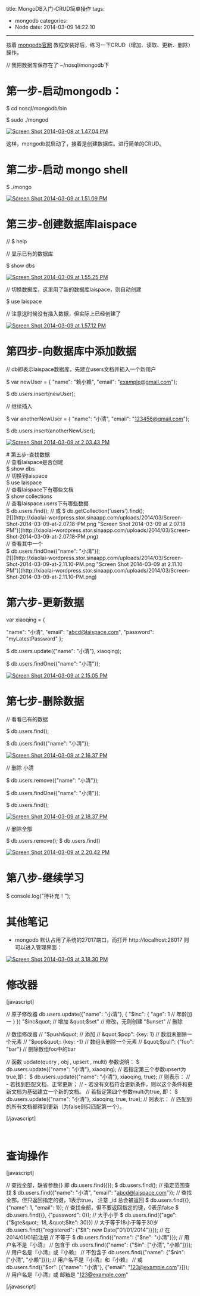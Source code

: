 title: MongoDB入门-CRUD简单操作
tags:
  - mongodb
categories:
  - Node
date: 2014-03-09 14:22:10

---

按着 [mongodb官网](http://www.mongodb.org/) 教程安装好后，练习一下CRUD（增加、读取、更新、删除）操作。

// 我把数据库保存在了 ~/nosql/mongodb下

# 第一步-启动mongodb：

$ cd nosql/mongodb/bin

$ sudo ./mongod

[![](http://xiaolai-wordpress.stor.sinaapp.com/uploads/2014/03/Screen-Shot-2014-03-09-at-1.47.04-PM.png "Screen Shot 2014-03-09 at 1.47.04 PM")](http://xiaolai-wordpress.stor.sinaapp.com/uploads/2014/03/Screen-Shot-2014-03-09-at-1.47.04-PM.png)

这样，mongodb就启动了，接着是创建数据库。进行简单的CRUD。

# 第二步-启动 mongo shell

$ ./mongo

[![](http://xiaolai-wordpress.stor.sinaapp.com/uploads/2014/03/Screen-Shot-2014-03-09-at-1.51.09-PM.png "Screen Shot 2014-03-09 at 1.51.09 PM")](http://xiaolai-wordpress.stor.sinaapp.com/uploads/2014/03/Screen-Shot-2014-03-09-at-1.51.09-PM.png)

# 第三步-创建数据库laispace

// $ help

// 显示已有的数据库

$ show dbs

[![](http://xiaolai-wordpress.stor.sinaapp.com/uploads/2014/03/Screen-Shot-2014-03-09-at-1.55.25-PM.png "Screen Shot 2014-03-09 at 1.55.25 PM")](http://xiaolai-wordpress.stor.sinaapp.com/uploads/2014/03/Screen-Shot-2014-03-09-at-1.55.25-PM.png)

// 切换数据库，这里用了新的数据库laispace，则自动创建

$ use laispace

// 注意这时候没有插入数据，但实际上已经创建了

[![](http://xiaolai-wordpress.stor.sinaapp.com/uploads/2014/03/Screen-Shot-2014-03-09-at-1.57.12-PM.png "Screen Shot 2014-03-09 at 1.57.12 PM")](http://xiaolai-wordpress.stor.sinaapp.com/uploads/2014/03/Screen-Shot-2014-03-09-at-1.57.12-PM.png)

# 第四步-向数据库中添加数据

// db即表示laispace数据库，先建立users文档并插入一个新用户

$ var newUser = { "name": "赖小赖", "email": "example@gmail.com"};

$ db.users.insert(newUser);

// 继续插入

$ var anotherNewUser = { "name": "小清", "email": "123456@gmail.com"};

$ db.users.insert(anotherNewUser);

[![](http://xiaolai-wordpress.stor.sinaapp.com/uploads/2014/03/Screen-Shot-2014-03-09-at-2.03.43-PM.png "Screen Shot 2014-03-09 at 2.03.43 PM")](http://xiaolai-wordpress.stor.sinaapp.com/uploads/2014/03/Screen-Shot-2014-03-09-at-2.03.43-PM.png)
<div></div>
<div># 第五步-查找数据</div>
<div>// 查看laispace是否创建</div>
<div>$ show dbs</div>
<div>// 切换到laispace</div>
<div>$ use laispace</div>
<div>// 查看laispace下有哪些文档</div>
<div>$ show collections</div>
<div>// 查看laispace.users下有哪些数据</div>
<div>$ db.users.find(); // 或 $ db.getCollection('users').find();</div>
<div>[![](http://xiaolai-wordpress.stor.sinaapp.com/uploads/2014/03/Screen-Shot-2014-03-09-at-2.07.18-PM.png "Screen Shot 2014-03-09 at 2.07.18 PM")](http://xiaolai-wordpress.stor.sinaapp.com/uploads/2014/03/Screen-Shot-2014-03-09-at-2.07.18-PM.png)</div>
<div>// 查看其中一个</div>
<div>$ db.users.findOne({"name": "小清"});</div>
[![](http://xiaolai-wordpress.stor.sinaapp.com/uploads/2014/03/Screen-Shot-2014-03-09-at-2.11.10-PM.png "Screen Shot 2014-03-09 at 2.11.10 PM")](http://xiaolai-wordpress.stor.sinaapp.com/uploads/2014/03/Screen-Shot-2014-03-09-at-2.11.10-PM.png)

# 第六步-更新数据

var xiaoqing = {

"name": "小清",
"email": "abcd@laispace.com",
"password": "myLatestPassword"
};

$ db.users.update({"name": "小清"}, xiaoqing);

$ db.users.findOne({"name": "小清"});

[![](http://xiaolai-wordpress.stor.sinaapp.com/uploads/2014/03/Screen-Shot-2014-03-09-at-2.15.05-PM.png "Screen Shot 2014-03-09 at 2.15.05 PM")](http://xiaolai-wordpress.stor.sinaapp.com/uploads/2014/03/Screen-Shot-2014-03-09-at-2.15.05-PM.png)

# 第七步-删除数据

// 看看已有的数据

$ db.users.find();

$ db.users.find({"name": "小清"});

[![](http://xiaolai-wordpress.stor.sinaapp.com/uploads/2014/03/Screen-Shot-2014-03-09-at-2.16.37-PM.png "Screen Shot 2014-03-09 at 2.16.37 PM")](http://xiaolai-wordpress.stor.sinaapp.com/uploads/2014/03/Screen-Shot-2014-03-09-at-2.16.37-PM.png)

// 删除 小清

$ db.users.remove({"name": "小清"});

$ db.users.findOne({"name": "小清"});

$ db.users.find();

[![](http://xiaolai-wordpress.stor.sinaapp.com/uploads/2014/03/Screen-Shot-2014-03-09-at-2.18.37-PM.png "Screen Shot 2014-03-09 at 2.18.37 PM")](http://xiaolai-wordpress.stor.sinaapp.com/uploads/2014/03/Screen-Shot-2014-03-09-at-2.18.37-PM.png)

// 删除全部

$ db.users.remove();
$ db.users.find()

[![](http://xiaolai-wordpress.stor.sinaapp.com/uploads/2014/03/Screen-Shot-2014-03-09-at-2.20.42-PM.png "Screen Shot 2014-03-09 at 2.20.42 PM")](http://xiaolai-wordpress.stor.sinaapp.com/uploads/2014/03/Screen-Shot-2014-03-09-at-2.20.42-PM.png)

# 第八步-继续学习

$ console.log("待补充！");
<!--more-->

# 其他笔记

- mongodb 默认占用了系统的27017端口，而打开 http://localhost:28017 则可以进入管理界面：

[![](http://xiaolai-wordpress.stor.sinaapp.com/uploads/2014/03/Screen-Shot-2014-03-09-at-3.18.30-PM-1024x821.png "Screen Shot 2014-03-09 at 3.18.30 PM")](http://xiaolai-wordpress.stor.sinaapp.com/uploads/2014/03/Screen-Shot-2014-03-09-at-3.18.30-PM.png)

# 修改器

[javascript]

// 原子修改器
db.users.update({&quot;name&quot;: &quot;小清&quot;}, {
&quot;$inc&quot;: {
&quot;age&quot;: 1 // 年龄加一
}
})
&quot;$inc&quot; // 增加
&quot;$set&quot; // 修改，无则创建
&quot;$unset&quot; // 删除

// 数组修改器
// &quot;$push&quot; // 添加
// &quot;$pop&quot;: {key: 1} // 数组末删除一个元素
// &quot;$pop&quot;: {key: -1} // 数组头删除一个元素
// &quot;$pull&quot;: {&quot;foo&quot;: &quot;bar&quot;} // 删除数组foo中的bar

// 函数 update(query , obj , upsert , multi) 参数说明：
$ db.users.update({&quot;name&quot;: &quot;小清&quot;}, xiaoqing);
// 若指定第三个参数upsert为true,即：
$ db.users.update({&quot;name&quot;: &quot;小清&quot;}, xiaoqing, true);
// 则表示：
// - 若找到匹配文档，正常更新；
// - 若没有文档符合更新条件，则以这个条件和更新文档为基础建立一个新的文档。
// 若指定第四个参数multi为true, 即：
$ db.users.update({&quot;name&quot;: &quot;小清&quot;}, xiaoqing, true, true);
// 则表示：
// 匹配到的所有文档都得到更新（为false则只匹配第一个）。

[/javascript]

&nbsp;

# 查询操作

[javascript]

// 查找全部，缺省参数{} 即 db.users.find({});
$ db.users.find();
// 指定范围查找
$ db.users.find({&quot;name&quot;: &quot;小清&quot;, &quot;email&quot;: &quot;abcd@laispace.com&quot;});
// 查找全部，但只返回指定的键，1表示true， 注意 _id 总会被返回
$ db.users.find({}, {&quot;name&quot;: 1, &quot;email&quot;: 1});
// 查找全部，但不要返回指定的键，0表示false
$ db.users.find({}, {&quot;password&quot;: 0});
// 大于小于
$ db.users.find({&quot;age&quot;: {&quot;$gte&quot;: 18, &quot;$lte&quot;: 30}}) // 大于等于18小于等于30岁
db.users.find({&quot;registered&quot;: {&quot;$lt&quot;: new Date(&quot;01/01/2014&quot;)}}); // 在2014/01/01前注册
// 不等于
$ db.users.find({&quot;name&quot;: {&quot;$ne&quot;: &quot;小清&quot;}}); // 用户名不是『小清』
// 包含于
db.users.find({&quot;name&quot;: {&quot;$in&quot;: [&quot;小清&quot;, &quot;小赖&quot;]}}); // 用户名是『小清』或『小赖』
// 不包含于
db.users.find({&quot;name&quot;: {&quot;$nin&quot;: [&quot;小清&quot;, &quot;小赖&quot;]}}); // 用户名不是『小清』和『小赖』
// 或
db.users.find({&quot;$or&quot;: [{&quot;name&quot;: &quot;小清&quot;}, {&quot;email&quot;: &quot;123@example.com&quot;}]}); // 用户名是『小清』或 邮箱是 &quot;123@example.com&quot;

[/javascript]
